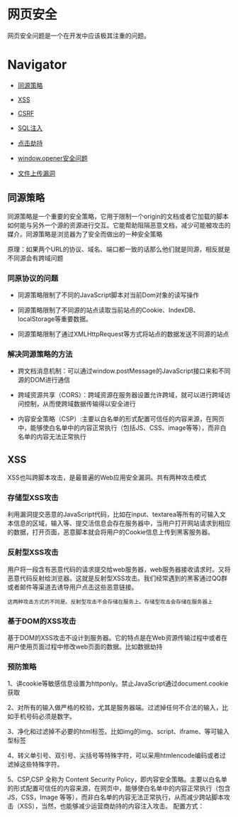 # 网页安全

网页安全问题是一个在开发中应该极其注重的问题。

# Navigator

* [同源策略](#同源策略)

* [XSS](#XSS)

* [CSRF](#CSRF)

* [SQL注入](#SQL注入)

* [点击劫持](#点击劫持)

* [window.opener安全问题](#window.opener安全问题)

* [文件上传漏洞](#文件上传漏洞)


## 同源策略

同源策略是一个重要的安全策略，它用于限制一个origin的文档或者它加载的脚本如何能与另外一个源的资源进行交互。它能帮助阻隔恶意文档，减少可能被攻击的媒介。同源策略是浏览器为了安全而做出的一种安全策略

原理：如果两个URL的协议、域名、端口都一致的话那么他们就是同源，相反就是不同源会有跨域问题

### 同原协议的问题

* 同源策略限制了不同的JavaScript脚本对当前Dom对象的读写操作

* 同源策略限制了不同源的站点读取当前站点的Cookie、IndexDB、localStorage等重要数据。

* 同源策略限制了通过XMLHttpRequest等方式将站点的数据发送不同源的站点

### 解决同源策略的方法

* 跨文档消息机制：可以通过window.postMessage的JavaScript接口来和不同源的DOM进行通信

* 跨域资源共享（CORS）：跨域资源在服务器设置允许跨域，就可以进行跨域访问控制，从而使跨域数据传输得以安全进行

* 内容安全策略（CSP）:主要以白名单的形式配置可信任的内容来源，在网页中，能够使白名单中的内容正常执行（包括JS、CSS、image等等），而非白名单的内容无法正常执行

## XSS
XSS也叫跨脚本攻击，是最普遍的Web应用安全漏洞。共有两种攻击模式
### 存储型XSS攻击
利用漏洞提交恶意的JavaScript代码，比如在input、textarea等所有的可输入文本信息的区域，输入<script src="http://恶意网站"></script>等、提交活信息会存在服务器中，当用户打开网站请求到相应的数据，打开页面，恶意脚本就会将用户的Cookie信息上传到黑客服务器。

### 反射型XSS攻击
用户将一段含有恶意代码的请求提交给web服务器，web服务器接收请求时。又将恶意代码反射给浏览器。这就是反射型XSS攻击。我们经常遇到的黑客通过QQ群或者邮件等渠道去诱导用户点击这些恶意链接。

    这两种攻击方式的不同是。反射型攻击不会存储在服务上。存储型攻击会存储在服务器上

### 基于DOM的XSS攻击

基于DOM的XSS攻击不设计到服务器。它的特点是在Web资源传输过程中或者在用户使用页面过程中修改web页面的数据。比如数据劫持

### 预防策略

1、讲cookie等敏感信息设置为httponly。禁止JavaScript通过document.cookie获取

2、对所有的输入做严格的校验，尤其是服务器端。过滤掉任何不合法的输入，比如手机号码必须是数字。

3、净化和过滤掉不必要的html标签。比如img的img、script、iframe、等可输入型标签

4、转义单引号、双引号、尖括号等特殊字符，可以采用htmlencode编码或者过滤掉这些特殊字符。

5、CSP,CSP 全称为 Content Security Policy，即内容安全策略。主要以白名单的形式配置可信任的内容来源，在网页中，能够使白名单中的内容正常执行（包含 JS，CSS，Image 等等），而非白名单的内容无法正常执行，从而减少跨站脚本攻击（XSS），当然，也能够减少运营商劫持的内容注入攻击。 配置方式：

